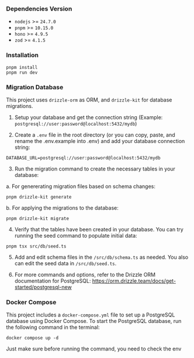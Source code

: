 ### Dependencies Version

- `nodejs` >= `24.7.0`
- `pnpm` >= `10.15.0`
- `hono` >= `4.9.5`
- `zod` >= `4.1.5`

### Installation

```
pnpm install
pnpm run dev
```

### Migration Database

This project uses `drizzle-orm` as ORM, and `drizzle-kit` for database migrations.

1. Setup your database and get the connection string (Example: `postgresql://user:password@localhost:5432/mydb`)

2. Create a `.env` file in the root directory (or you can copy, paste, and rename the .env.example into .env) and add your database connection string:

```
DATABASE_URL=postgresql://user:password@localhost:5432/mydb
```

3. Run the migration command to create the necessary tables in your database:

a. For genererating migration files based on schema changes:

```
pnpm drizzle-kit generate
```

b. For applying the migrations to the database:

```
pnpm drizzle-kit migrate
```

4. Verify that the tables have been created in your database. You can try running the seed command to populate initial data:

```
pnpm tsx src/db/seed.ts
```

5. Add and edit schema files in the `/src/db/schema.ts` as needed. You also can edit the seed data in `/src/db/seed.ts`.

6. For more commands and options, refer to the Drizzle ORM documentation for PostgreSQL: https://orm.drizzle.team/docs/get-started/postgresql-new

### Docker Compose

This project includes a `docker-compose.yml` file to set up a PostgreSQL database using Docker Compose.
To start the PostgreSQL database, run the following command in the terminal:

```
docker compose up -d
```

Just make sure before running the command, you need to check the env
